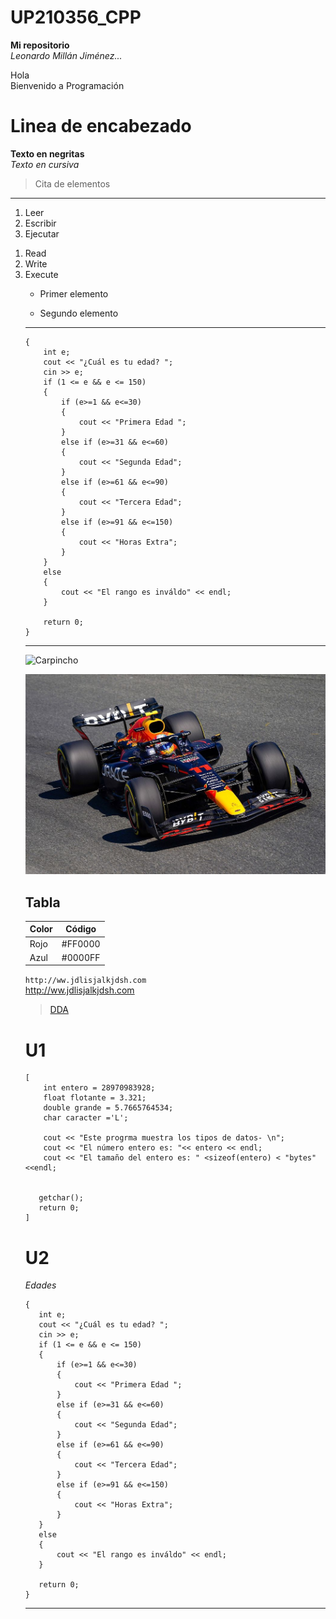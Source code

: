# UP210356_CPP

**Mi repositorio**  
*Leonardo Millán Jiménez...*

Hola  
Bienvenido a Programación

# Linea de encabezado   
**Texto en negritas**   
*Texto en cursiva*   
> Cita de elementos   
---   
1. Leer
2. Escribir
3. Ejecutar

<ol>
<li>Read</li>
<li>Write</li>
<li>Execute</li>
</lo>  

* Primer elemento   
- Segundo elemento   

---
```
{
    int e;
    cout << "¿Cuál es tu edad? ";
    cin >> e;
    if (1 <= e && e <= 150)
    {
        if (e>=1 && e<=30)
        {
            cout << "Primera Edad ";
        } 
        else if (e>=31 && e<=60)
        {
            cout << "Segunda Edad";
        } 
        else if (e>=61 && e<=90)
        {
            cout << "Tercera Edad";
        } 
        else if (e>=91 && e<=150)
        {
            cout << "Horas Extra";
        }
    }
    else
    {
        cout << "El rango es inváldo" << endl;
    }

    return 0;
}
```
---
![Carpincho](/U1/Imágenes/Carpincho.jpg)

<div align="center">
<img alt="rb" src='U1/Imágenes/rb.jpg'
width='600'/>
</div>

## Tabla
| Color | Código |   
|------ | ------ |
|Rojo   | #FF0000|
|Azul   | #0000FF|

`http://ww.jdlisjalkjdsh.com`   
http://ww.jdlisjalkjdsh.com
> [DDA](https://www.DDA.com.mx)

# U1

```
[
    int entero = 28970983928;
    float flotante = 3.321;
    double grande = 5.7665764534;
    char caracter ='L';

    cout << "Este progrma muestra los tipos de datos- \n";
    cout << "El número entero es: "<< entero << endl;
    cout << "El tamaño del entero es: " <sizeof(entero) < "bytes" <<endl;


   getchar();
   return 0;
]
```

# U2

*Edades*
 ```
 {
    int e;
    cout << "¿Cuál es tu edad? ";
    cin >> e;
    if (1 <= e && e <= 150)
    {
        if (e>=1 && e<=30)
        {
            cout << "Primera Edad ";
        } 
        else if (e>=31 && e<=60)
        {
            cout << "Segunda Edad";
        } 
        else if (e>=61 && e<=90)
        {
            cout << "Tercera Edad";
        } 
        else if (e>=91 && e<=150)
        {
            cout << "Horas Extra";
        }
    }
    else
    {
        cout << "El rango es inváldo" << endl;
    }

    return 0;
}
```
---
